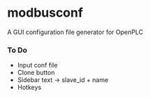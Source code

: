 # modbusconf
A GUI configuration file generator for OpenPLC


### To Do

- Input conf file
- Clone button
- Sidebar text -> slave_id + name
- Hotkeys
